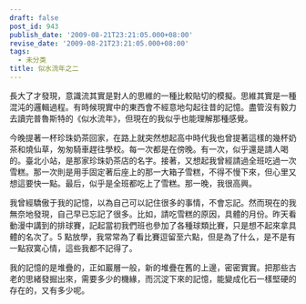 ```yaml
---
draft: false
post_id: 943
publish_date: '2009-08-21T23:21:05.000+08:00'
revise_date: '2009-08-21T23:21:05.000+08:00'
tags:
  - 未分类
title: 似水流年之二
---
```


長大了才發現，意識流其實是對人的思維的一種比較貼切的模擬。思維其實是一種混沌的邏輯過程。有時候現實中的東西會不經意地勾起往昔的記憶。盡管沒有毅力去讀完普魯斯特的《似水流年》，但現在的我似乎也能理解那種感覺。

今晚提著一杯珍珠奶茶回家，在路上就突然想起高中時代我也曾提著這樣的幾杯奶茶和燒仙草，匆匆騎車趕往學校。每一次都是在傍晚。有一次，似乎還是請人喝的。臺北小站，是那家珍珠奶茶店的名字。接著，又想起我曾經請過全班吃過一次雪糕。那一次則是用手固定著后座上的那一大箱子雪糕，不得不慢下來，但心里又想這要快一點。最后，似乎是全班都吃上了雪糕。那一晚，我很高興。

我曾經驕傲于我的記憶，以為自己可以記住很多的事情，不會忘記。然而現在的我無奈地發現，自己早已忘記了很多。比如，請吃雪糕的原因，具體的月份。昨天看動漫中講到的排球賽，記起當初我們班也參加了各種球類比賽，只是想不起來拿具體的名次了。5 點放學，我常常為了看比賽逗留至六點，但是為了什么，是不是有一點寂寞心情，這些我都不記得了。

我的記憶的是堆疊的，正如巖層一般，新的堆疊在舊的上邊，密密實實。把那些古老的思緒發掘出來，需要多少的機緣，而沉淀下來的記憶，能變成化石一樣堅硬的存在的，又有多少呢。
